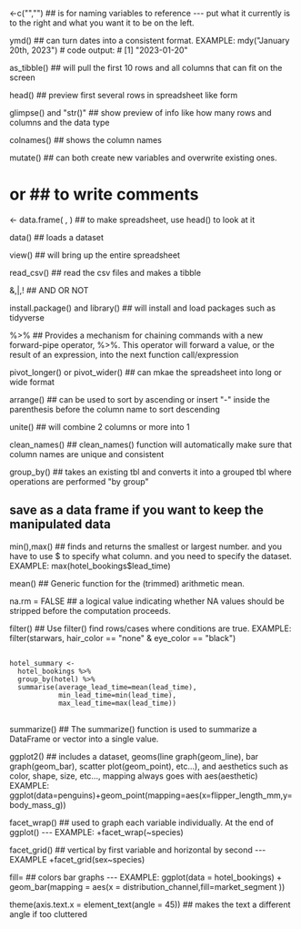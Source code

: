 <-c("","")  ## is for naming variables to reference --- put what it currently is to the right and what you want it to be on the left.

ymd()  ## can turn dates into a consistent format. EXAMPLE: mdy("January 20th, 2023")
                                                          # code output:
                                                          # [1] "2023-01-20"

as_tibble()  ## will pull the first 10 rows and all columns that can fit on the screen

head()  ## preview first several rows in spreadsheet like form

glimpse() and "str()"  ## show preview of info like how many rows and columns and the data type 

colnames()  ## shows the column names 

mutate() ##  can both create new variables and overwrite existing ones.

# or ## to write comments

<- data.frame( , )  ## to make spreadsheet, use head() to look at it

data()  ## loads a dataset

view()  ## will bring up the entire spreadsheet

read_csv()  ## read the csv files and makes a tibble


&,|,!  ## AND  OR  NOT 

install.package() and library()  ## will install and load packages such as tidyverse

%>%  ## Provides a mechanism for chaining commands with a new forward-pipe operator, %>%. This operator will forward a value, or the result of an expression, into the next function call/expression

pivot_longer() or  pivot_wider()  ## can mkae the spreadsheet into long or wide format

arrange()  ## can be used to sort by ascending or insert "-" inside the parenthesis before the column name to sort descending

unite()  ## will combine 2 columns or more into 1

clean_names()  ## clean_names() function will automatically make sure that column names are unique and consistent

group_by()  ## takes an existing tbl and converts it into a grouped tbl where operations are performed "by group"

## save as a data frame if you want to keep the manipulated data

min(),max()  ## finds and returns the smallest or largest number. and you have to use $ to specify what column. and you need to specify the dataset.   EXAMPLE: max(hotel_bookings$lead_time)

mean()  ## Generic function for the (trimmed) arithmetic mean.

na.rm = FALSE ## a logical value indicating whether NA values should be stripped before the computation proceeds.

filter()  ## Use filter() find rows/cases where conditions are true.  EXAMPLE: filter(starwars, hair_color == "none" & eye_color == "black")

##
```{r group and summarize}
hotel_summary <- 
  hotel_bookings %>%
  group_by(hotel) %>%
  summarise(average_lead_time=mean(lead_time),
            min_lead_time=min(lead_time),
            max_lead_time=max(lead_time))
```
##

summarize()  ## The summarize() function is used to summarize a DataFrame or vector into a single value.

ggplot2() ## includes a dataset, geoms(line graph(geom_line), bar graph(geom_bar), scatter plot(geom_point), etc...), and aesthetics such as color, shape, size, etc..., mapping always goes with aes(aesthetic)  EXAMPLE: ggplot(data=penguins)+geom_point(mapping=aes(x=flipper_length_mm,y=body_mass_g))

facet_wrap()  ## used to graph each variable individually. At the end of ggplot() --- EXAMPLE: +facet_wrap(~species)

facet_grid()  ## vertical by first variable and horizontal by second --- EXAMPLE +facet_grid(sex~species)

fill=  ## colors bar graphs --- EXAMPLE: ggplot(data = hotel_bookings) +
  geom_bar(mapping = aes(x = distribution_channel,fill=market_segment ))

 theme(axis.text.x = element_text(angle = 45))  ## makes the text a different angle if too cluttered

 
